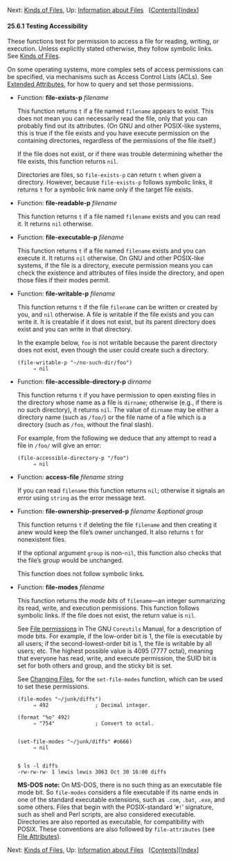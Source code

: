 <!-- This is the GNU Emacs Lisp Reference Manual
corresponding to Emacs version 27.2.

Copyright (C) 1990-1996, 1998-2021 Free Software Foundation,
Inc.

Permission is granted to copy, distribute and/or modify this document
under the terms of the GNU Free Documentation License, Version 1.3 or
any later version published by the Free Software Foundation; with the
Invariant Sections being "GNU General Public License," with the
Front-Cover Texts being "A GNU Manual," and with the Back-Cover
Texts as in (a) below.  A copy of the license is included in the
section entitled "GNU Free Documentation License."

(a) The FSF's Back-Cover Text is: "You have the freedom to copy and
modify this GNU manual.  Buying copies from the FSF supports it in
developing GNU and promoting software freedom." -->

<!-- Created by GNU Texinfo 6.7, http://www.gnu.org/software/texinfo/ -->

Next: [Kinds of Files](Kinds-of-Files.html), Up: [Information about Files](Information-about-Files.html)   \[[Contents](index.html#SEC_Contents "Table of contents")]\[[Index](Index.html "Index")]

#### 25.6.1 Testing Accessibility

These functions test for permission to access a file for reading, writing, or execution. Unless explicitly stated otherwise, they follow symbolic links. See [Kinds of Files](Kinds-of-Files.html).

On some operating systems, more complex sets of access permissions can be specified, via mechanisms such as Access Control Lists (ACLs). See [Extended Attributes](Extended-Attributes.html), for how to query and set those permissions.

*   Function: **file-exists-p** *filename*

    This function returns `t` if a file named `filename` appears to exist. This does not mean you can necessarily read the file, only that you can probably find out its attributes. (On GNU and other POSIX-like systems, this is true if the file exists and you have execute permission on the containing directories, regardless of the permissions of the file itself.)

    If the file does not exist, or if there was trouble determining whether the file exists, this function returns `nil`.

    Directories are files, so `file-exists-p` can return `t` when given a directory. However, because `file-exists-p` follows symbolic links, it returns `t` for a symbolic link name only if the target file exists.

<!---->

*   Function: **file-readable-p** *filename*

    This function returns `t` if a file named `filename` exists and you can read it. It returns `nil` otherwise.

<!---->

*   Function: **file-executable-p** *filename*

    This function returns `t` if a file named `filename` exists and you can execute it. It returns `nil` otherwise. On GNU and other POSIX-like systems, if the file is a directory, execute permission means you can check the existence and attributes of files inside the directory, and open those files if their modes permit.

<!---->

*   Function: **file-writable-p** *filename*

    This function returns `t` if the file `filename` can be written or created by you, and `nil` otherwise. A file is writable if the file exists and you can write it. It is creatable if it does not exist, but its parent directory does exist and you can write in that directory.

    In the example below, `foo` is not writable because the parent directory does not exist, even though the user could create such a directory.

        (file-writable-p "~/no-such-dir/foo")
             ⇒ nil

<!---->

*   Function: **file-accessible-directory-p** *dirname*

    This function returns `t` if you have permission to open existing files in the directory whose name as a file is `dirname`; otherwise (e.g., if there is no such directory), it returns `nil`. The value of `dirname` may be either a directory name (such as `/foo/`) or the file name of a file which is a directory (such as `/foo`, without the final slash).

    For example, from the following we deduce that any attempt to read a file in `/foo/` will give an error:

        (file-accessible-directory-p "/foo")
             ⇒ nil

<!---->

*   Function: **access-file** *filename string*

    If you can read `filename` this function returns `nil`; otherwise it signals an error using `string` as the error message text.

<!---->

*   Function: **file-ownership-preserved-p** *filename \&optional group*

    This function returns `t` if deleting the file `filename` and then creating it anew would keep the file’s owner unchanged. It also returns `t` for nonexistent files.

    If the optional argument `group` is non-`nil`, this function also checks that the file’s group would be unchanged.

    This function does not follow symbolic links.

<!---->

*   Function: **file-modes** *filename*

    This function returns the *mode bits* of `filename`—an integer summarizing its read, write, and execution permissions. This function follows symbolic links. If the file does not exist, the return value is `nil`.

    See [File permissions](https://www.gnu.org/software/coreutils/manual/html_node/File-permissions.html#File-permissions) in The GNU `Coreutils` Manual, for a description of mode bits. For example, if the low-order bit is 1, the file is executable by all users; if the second-lowest-order bit is 1, the file is writable by all users; etc. The highest possible value is 4095 (7777 octal), meaning that everyone has read, write, and execute permission, the SUID bit is set for both others and group, and the sticky bit is set.

    See [Changing Files](Changing-Files.html), for the `set-file-modes` function, which can be used to set these permissions.

        (file-modes "~/junk/diffs")
             ⇒ 492               ; Decimal integer.

    <!---->

        (format "%o" 492)
             ⇒ "754"             ; Convert to octal.

    ```
    ```

        (set-file-modes "~/junk/diffs" #o666)
             ⇒ nil

    ```
    ```

        $ ls -l diffs
        -rw-rw-rw- 1 lewis lewis 3063 Oct 30 16:00 diffs

    **MS-DOS note:** On MS-DOS, there is no such thing as an executable file mode bit. So `file-modes` considers a file executable if its name ends in one of the standard executable extensions, such as `.com`, `.bat`, `.exe`, and some others. Files that begin with the POSIX-standard ‘`#!`’ signature, such as shell and Perl scripts, are also considered executable. Directories are also reported as executable, for compatibility with POSIX. These conventions are also followed by `file-attributes` (see [File Attributes](File-Attributes.html)).

Next: [Kinds of Files](Kinds-of-Files.html), Up: [Information about Files](Information-about-Files.html)   \[[Contents](index.html#SEC_Contents "Table of contents")]\[[Index](Index.html "Index")]
